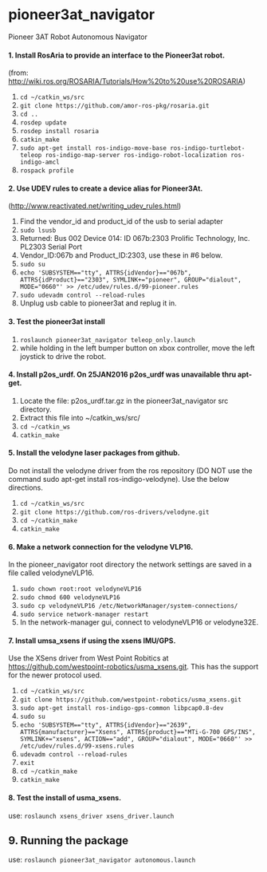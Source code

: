 # pioneer3at_navigator
Pioneer 3AT Robot Autonomous Navigator

#### 1. Install RosAria to provide an interface to the Pioneer3at robot. 
(from: http://wiki.ros.org/ROSARIA/Tutorials/How%20to%20use%20ROSARIA)

1. `cd ~/catkin_ws/src`
2. `git clone https://github.com/amor-ros-pkg/rosaria.git`
3. `cd ..`
4. `rosdep update`
5. `rosdep install rosaria`
6. `catkin_make`
7. `sudo apt-get install ros-indigo-move-base ros-indigo-turtlebot-teleop ros-indigo-map-server ros-indigo-robot-localization ros-indigo-amcl`
8. `rospack profile`

#### 2. Use UDEV rules to create a device alias for Pioneer3At. 
(http://www.reactivated.net/writing_udev_rules.html)

1. Find the vendor_id and product_id of the usb to serial adapter
2. `sudo lsusb`
3. Returned: Bus 002 Device 014: ID 067b:2303 Prolific Technology, Inc. PL2303 Serial Port
4. Vendor_ID:067b and Product_ID:2303, use these in #6 below.
5. `sudo su`
6. `echo 'SUBSYSTEM=="tty", ATTRS{idVendor}=="067b", ATTRS{idProduct}=="2303", SYMLINK+="pioneer", GROUP="dialout", MODE="0660"' >> /etc/udev/rules.d/99-pioneer.rules`
7. `sudo udevadm control --reload-rules`
8. Unplug usb cable to pioneer3at and replug it in.

#### 3. Test the pioneer3at install
1. `roslaunch pioneer3at_navigator teleop_only.launch`
2. while holding in the left bumper button on xbox controller, move the left joystick to drive the robot.

#### 4. Install p2os_urdf. On 25JAN2016 p2os_urdf was unavailable thru apt-get.
1. Locate the file: p2os_urdf.tar.gz in the pioneer3at_navigator src directory.
2. Extract this file into ~/catkin_ws/src/
3. `cd ~/catkin_ws`
4. `catkin_make `

#### 5. Install the velodyne laser packages from github.
Do not install the velodyne driver from the ros repository (DO NOT use the command sudo apt-get install ros-indigo-velodyne). Use the below directions.

1. `cd ~/catkin_ws/src`
2. `git clone https://github.com/ros-drivers/velodyne.git`
3. `cd ~/catkin_make`
4. `catkin_make`

#### 6. Make a network connection for the velodyne VLP16.
In the pioneer_navigator root directory the network settings are saved in a file called velodyneVLP16.

1. `sudo chown root:root velodyneVLP16`
2. `sudo chmod 600 velodyneVLP16`
3. `sudo cp velodyneVLP16 /etc/NetworkManager/system-connections/`
4. `sudo service network-manager restart`
5. In the network-manager gui, connect to velodyneVLP16 or velodyne32E.

#### 7. Install umsa_xsens if using the xsens IMU/GPS. 
Use the XSens driver from West Point Robitics at https://github.com/westpoint-robotics/usma_xsens.git. This has the support for the newer protocol used.

1. `cd ~/catkin_ws/src`
2. `git clone https://github.com/westpoint-robotics/usma_xsens.git`
3. `sudo apt-get install ros-indigo-gps-common libpcap0.8-dev`
4. `sudo su`
5. `echo 'SUBSYSTEM=="tty", ATTRS{idVendor}=="2639", ATTRS{manufacturer}=="Xsens", ATTRS{product}=="MTi-G-700 GPS/INS", SYMLINK+="xsens", ACTION=="add", GROUP="dialout", MODE="0660"' >> /etc/udev/rules.d/99-xsens.rules`
6. `udevadm control --reload-rules`
7. `exit`
8. `cd ~/catkin_make`
9. `catkin_make`

#### 8. Test the install of usma_xsens.
use: `roslaunch xsens_driver xsens_driver.launch` 

## 9. Running the package
use: `roslaunch pioneer3at_navigator autonomous.launch` 
